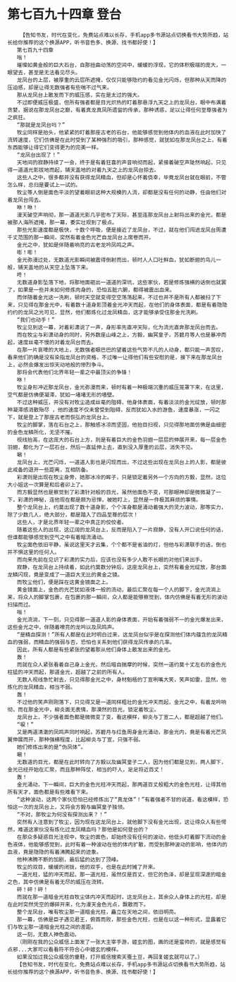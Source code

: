 # 第七百九十四章 登台
        【告知书友，时代在变化，免费站点难以长存，手机app多书源站点切换看书大势所趋，站长给你推荐的这个换源APP，听书音色多、换源、找书都好使！】
       第七百九十四章
       嗡！
       璀璨如黄金般的巨大石台，自那扭曲动荡的空间中，缓缓的浮现，它的体积极端的庞大，一眼望去，甚至是无法看见尽头。
       龙凤台的上层，被厚重的云层所遮掩，仅仅只能够隐约的看见金光闪烁，但那种从天而降的压迫感，却是让得无数强者有些喘不过气来。
       那从龙凤台上散发而下的威压感，实在是太过的强大。
       不过即便威压极盛，但所有强者都是目光炽热的盯着那悬浮九天之上的龙凤台，眼中布满着贪婪，据说在那龙凤台之巅，有着真龙真凤所遗留的传承，那种诱惑，足以让得任何至尊强者为之疯狂。
       “那就是龙凤台吗？”
       牧尘同样是抬头，他紧紧的盯着那座古老的石台，他能够感觉到他体内的血液在此时加快了流转速度，它们仿佛是在此时受到了某种强烈的吸引，那种感觉，就犹如在那龙凤台之上，有着东西能够让得它们变得更为的完美一样。
       “龙凤台出现了！”
       天地间的寂静持续了一会，终于是有着狂喜的声音响彻而起，紧接着破空声陡然响起，只见得一道道光影拔地而起，铺天盖地的对着九天之上的龙凤台掠去。
       这些人之中，很多都并没有获得龙凤精血，但却是心怀着侥幸，毕竟龙凤台就在眼前，不管怎么样，总归是要试上一试的。
       牧尘等人倒是面色平淡的望着眼前这种大规模的人流，却都是没有任何的动静，任由他们对着龙凤台闯去。
       咻！咻！
       漫天破空声响彻，那一道道光影几乎密布了天际，甚至连那龙凤台上射将出来的金光，都是被那人海所遮掩，那一幕，委实壮观到了极点。
       那些光影速度都是极快，十数个呼吸，便是接近了龙凤台，不过，就在他们闯进龙凤台周遭千丈范围的那一瞬间，突然有着金色光芒自龙凤台上席卷而开。
       金光之中，犹如是伴随着响亮的古老龙吟凤鸣之声。
       嘭！嘭！
       金光弥漫过处，无数道光影瞬间被震得倒射而出，顿时人人口吐鲜血，犹如断翅的鸟儿一般，铺天盖地的从天空上坠落下来。
       咚！
       无数道身影坠落下地，将那地面砸出一道道的深坑，这些家伙，若是修炼强横的话倒也就罢了，如果是一些并未如何修炼肉身的，恐怕五脏六腑，都得被震出血来。
       而伴随着金光这一洗刷，顿时天空就变得空空荡荡起来，不过也并不是所有人都被扫了下来，只见得在那金光中，有着数十道身影顶着金光冲天而起，在他们的身体表面，都是有着隐隐约约的龙凤之光可见，显然，他们都炼化过龙凤精血，这才能够承受住那金光洗刷。
       “我们也动手！”
       牧尘见到这一幕，对着彩潇说了一声，身形率先直冲天际，化为流光直奔那龙凤台而去。
       而在牧尘与彩潇动身的同时，另外数座山峰之上，方毅，幽冥皇子，苏碧月等人也是暴冲而起，速度丝毫不慢的对着龙凤台而去。
       在那一片哀嚎的大地上，无数强者眼巴巴的望着这些气势不凡的人动身，都只能一声苦叹，看来他们的确是没有染指龙凤台的资格，不过唯一让得他们有些安慰的是，接下来在那龙凤台上，必然会爆发出惊天动地般的惨烈争斗。
       那将会代表他们北界年轻一辈之中最顶尖的争锋！
       咻！
       牧尘身形冲近那龙凤台，金光弥漫而来，顿时有着一种极端沉重的威压笼罩下来，在这里，空气都是仿佛便凝滞，犹如一堵堵无形的墙壁。
       不过这种威压，并没有对牧尘造成丝毫的阻碍，他身体表面，有着淡淡的金光绽放，顿时那种凝滞感消散殆尽 ，他的速度不仅未曾受到阻碍，反而犹如入水的游鱼，速度暴涨，一闪之下，就是登上了那座古老而恢弘的龙凤台上。
       牧尘的脚掌，落在石台之上，那触感冰凉而坚固，他抬目扫视，只见得那地面仿佛是由细密的金色龙鳞所化，无坚不摧。
       视线抬高，在这庞大的石台上方，则是有着巨大的金色羽翅一层层的伸展开来，每一层金色羽翅，都化为了一层石台，然后一直延伸上去，直到没入厚重的云层，消失不见。
       唰！
       龙凤台上，光芒闪烁，一道道人影也是闪现而出，不过这些出现在龙凤台上的人影，都是彼此戒备的退开一些距离，互相防备。
       彩潇则是出现在牧尘身旁，她那冰冷的眸子，只是锁定着另外一个方向的方毅，显然，这位大小姐这一次算是和后者卯上了。
       而方毅显然也是察觉到了彩潇针对般的目光，虽然他面色不变，可那眼神却是微微凝了一下，彩潇的神秘，连他现在都是颇为忌惮，被她盯上，显然是一件极其麻烦的事情。
       整个龙凤台上，约莫出现了数十道身影，个个浑身都是涌动着强大的灵力波动，那等实力，除了少数几人，绝大部分，都是踏入了四品至尊的层次！
       这些人，才是北界年轻一辈之中真正的佼佼者。
       随着这些人的出现，这辽阔的龙凤台上，反而是陷入了一片寂静，没有人开口说任何的话，但谁都能够感觉到空气之中有着暗流涌动。
       牧尘面色依旧平静，虽说这里天才云集，个个都不是省油的灯，但他与彩潇联手的话，倒也并不惧这里的任何人。
       而向来先前在见识了彩潇的实力后，应该也没有多少人敢不长眼的对他们来出手。
       寂静，在龙凤台上持续着，如此约莫数分钟后，这座龙凤台上，突然有着金光绽放，那台面龙鳞闪现，竟是变成了一道巨大无比的黄金之镜。
       而牧尘他们，便是踩在这黄金镜面之上。
       黄金镜面上，金色的光芒犹如液体一般的流动，最后汇聚在每一个人的脚下，金光流淌上来，将众人的脚掌包裹，在包裹的那一瞬间，众人都是能够察觉到，体内仿佛是有着无形的波动扫描而过。
       嗡！
       金光流淌，下一刻，只见得那一道道人影的身体表面，开始有着强弱不一的金光爆发出来，这些金光之中，伴随着嘹亮的龙吟以及凤鸣声。
       “是精血探测！”所有人都是在此时明白过来，这龙凤台似乎是在探测他们体内蕴含的龙凤精血的强弱，而精血的强弱与否，恐怕也关系到他们获得龙凤传承的几率。
       因此，所有人都是有些紧张的望着那从他们身体上散发出来的金光。
       轰！
       而就在众人紧张看着自己身上金光，然后暗自揣摩的时候，突然一道约莫十丈左右的金色光柱猛的冲天而起，那道金光，超越了之前的所有人。
       无数人视线急忙射去，只见得那金光之中，身材魁梧的丁宣咧嘴大笑，笑声如雷，显然，他炼化的龙凤精血，相当不弱。
       轰！
       不过他的笑声刚刚落下，只见得又是一道同样粗壮的金光冲天而起，金光之中，有着龙吟响彻，而在那金光中，柳炎面无表情，那漠然的目光，锁定着牧尘。
       龙凤台上，不少强者面色都是微微变了变，看这模样，柳炎与丁宣二人，都是超越了他们。
       “唳！”
       又是两道清澈的凤鸣声同时响起，苏碧月与红鱼周身金光涌动，那金光内，竟是有着光芒凤翼伸展而开，那种强横程度，比起柳炎与丁宣，只强不弱。
       她们修炼出来的是“伪凤体”。
       唰！
       无数道的目光，都是在此时转向了方毅以及幽冥皇子二人，因为他们都是见到，两人脚下，金光已经开始在汇聚，而且那种阵仗，相当的吓人，足足将近百丈！
       轰！
       金光涌动，下一瞬间，巨大的金色光柱冲天而起，那两道百丈般粗大的金色光柱，让得其他所有天才，面色都是有些难看下来。
       “这种波动，这两个家伙恐怕已经修炼出了“真龙体”！”有着强者不甘的说道，看这模样，恐怕这一次的龙凤台上，又将会方毅与幽冥皇子独领。
       “不对，那牧尘为何没有探测出来？！”
       突然有人注意到了牧尘，因为现在这龙凤台上，就他脚下没有金光出现，这让得众人有些愕然，难道这家伙没有炼化过龙凤精血吗？那他是如何登台的？
       在那众多疑惑目光注视中，牧尘的面色，却始终没有任何的波动，他低头盯着脚下流动的金色液体，他能够感觉到，此时有着一种波动在他的体内扩散，而受到那种波动的影响，他体内的血液，竟是隐隐的有着沸腾起来的迹象。
       他种沸腾不断的加剧，最后猛的达到了顶峰。
       牧尘的双目，缓缓的闭拢，他的双手，也是在此时摊了开来。
       一道光柱，猛的冲天而起，那一道光柱，虽然仅是百丈，但它的色泽，却是呈现深邃的暗金之色，其中仿佛是有着无尽的威压在流转。
       砰！砰！砰！
       而就在那一道暗金光柱自牧尘体内冲天而起时，这龙凤台上，其余众人身体上的光柱，却是在此时突然凭空的爆碎开来，化为漫天金色光点，飘散而下。
       整个龙凤台，唯有牧尘那一道暗金光柱，矗立在天地之间，依旧明亮。
       那一幕，仿佛是臣子遇见君王，俯首而败，那些金色光柱，也是在以这一种形式，显露着它们与牧尘那一道暗金光柱之间的差距。
       这一刻，无数人神色震动。
       （刚刚在我的公众威信上面发了一张大主宰手游，姬玄的图，画的还是蛮帅的，就是感觉有点邪...大家可以看看符不符合心中姬玄的模样。
       如果没加过我公众威信的童鞋，打开威信搜索天蚕土豆，再回复姬玄就可以了。）
       【告知书友，时代在变化，免费站点难以长存，手机app多书源站点切换看书大势所趋，站长给你推荐的这个换源APP，听书音色多、换源、找书都好使！】